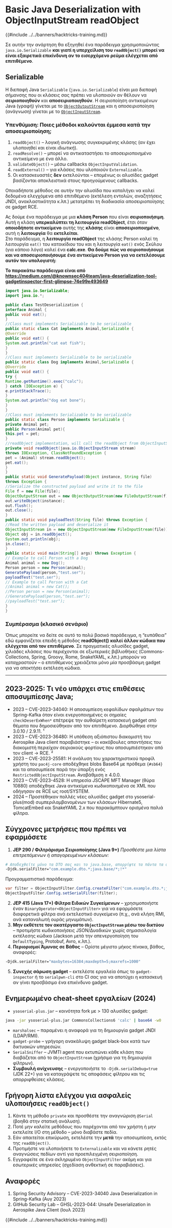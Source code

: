 # Basic Java Deserialization with ObjectInputStream readObject

{{#include ../../banners/hacktricks-training.md}}

Σε αυτήν την ανάρτηση θα εξηγηθεί ένα παράδειγμα χρησιμοποιώντας `java.io.Serializable` **και γιατί η υπερχείλιση του `readObject()` μπορεί να είναι εξαιρετικά επικίνδυνη αν το εισερχόμενο ρεύμα ελέγχεται από επιτιθέμενο**.

## Serializable

Η διεπαφή Java `Serializable` (`java.io.Serializable`) είναι μια διεπαφή σήμανσης που οι κλάσεις σας πρέπει να υλοποιούν αν θέλουν να **σειριοποιηθούν** και **αποσειριοποιηθούν**. Η σειριοποίηση αντικειμένων Java (γραφή) γίνεται με το [`ObjectOutputStream`](http://tutorials.jenkov.com/java-io/objectoutputstream.html) και η αποσειριοποίηση (ανάγνωση) γίνεται με το [`ObjectInputStream`](http://tutorials.jenkov.com/java-io/objectinputstream.html).

### Υπενθύμιση: Ποιες μέθοδοι καλούνται έμμεσα κατά την αποσειριοποίηση;

1. `readObject()` – λογική ανάγνωσης συγκεκριμένης κλάσης (αν έχει υλοποιηθεί και είναι *ιδιωτική*).
2. `readResolve()` – μπορεί να αντικαταστήσει το αποσειριοποιημένο αντικείμενο με ένα άλλο.
3. `validateObject()` – μέσω callbacks `ObjectInputValidation`.
4. `readExternal()` – για κλάσεις που υλοποιούν `Externalizable`.
5. Οι κατασκευαστές **δεν** εκτελούνται – επομένως οι αλυσίδες gadget βασίζονται αποκλειστικά στους προηγούμενους callbacks.

Οποιαδήποτε μέθοδος σε αυτήν την αλυσίδα που καταλήγει να καλεί δεδομένα ελεγχόμενα από επιτιθέμενο (εκτέλεση εντολών, αναζητήσεις JNDI, ανακλαστικότητα κ.λπ.) μετατρέπει τη διαδικασία αποσειριοποίησης σε gadget RCE.

Ας δούμε ένα παράδειγμα με μια **κλάση Person** που είναι **σειριοποιήσιμη**. Αυτή η κλάση **υπερκαλύπτει τη λειτουργία readObject**, έτσι όταν **οποιοδήποτε αντικείμενο** αυτής της **κλάσης** είναι **αποσειριοποιημένο**, αυτή η **λειτουργία** θα **εκτελείται**.\
Στο παράδειγμα, η **λειτουργία readObject** της κλάσης Person καλεί τη λειτουργία `eat()` του κατοικίδιου του και η λειτουργία `eat()` ενός Σκύλου (για κάποιο λόγο) καλεί ένα **calc.exe**. **Θα δούμε πώς να σειριοποιήσουμε και να αποσειριοποιήσουμε ένα αντικείμενο Person για να εκτελέσουμε αυτόν τον υπολογιστή:**

**Το παρακάτω παράδειγμα είναι από <https://medium.com/@knownsec404team/java-deserialization-tool-gadgetinspector-first-glimpse-74e99e493649>**
```java
import java.io.Serializable;
import java.io.*;

public class TestDeserialization {
interface Animal {
public void eat();
}
//Class must implements Serializable to be serializable
public static class Cat implements Animal,Serializable {
@Override
public void eat() {
System.out.println("cat eat fish");
}
}
//Class must implements Serializable to be serializable
public static class Dog implements Animal,Serializable {
@Override
public void eat() {
try {
Runtime.getRuntime().exec("calc");
} catch (IOException e) {
e.printStackTrace();
}
System.out.println("dog eat bone");
}
}
//Class must implements Serializable to be serializable
public static class Person implements Serializable {
private Animal pet;
public Person(Animal pet){
this.pet = pet;
}
//readObject implementation, will call the readObject from ObjectInputStream  and then call pet.eat()
private void readObject(java.io.ObjectInputStream stream)
throws IOException, ClassNotFoundException {
pet = (Animal) stream.readObject();
pet.eat();
}
}
public static void GeneratePayload(Object instance, String file)
throws Exception {
//Serialize the constructed payload and write it to the file
File f = new File(file);
ObjectOutputStream out = new ObjectOutputStream(new FileOutputStream(f));
out.writeObject(instance);
out.flush();
out.close();
}
public static void payloadTest(String file) throws Exception {
//Read the written payload and deserialize it
ObjectInputStream in = new ObjectInputStream(new FileInputStream(file));
Object obj = in.readObject();
System.out.println(obj);
in.close();
}
public static void main(String[] args) throws Exception {
// Example to call Person with a Dog
Animal animal = new Dog();
Person person = new Person(animal);
GeneratePayload(person,"test.ser");
payloadTest("test.ser");
// Example to call Person with a Cat
//Animal animal = new Cat();
//Person person = new Person(animal);
//GeneratePayload(person,"test.ser");
//payloadTest("test.ser");
}
}
```
### Συμπέρασμα (κλασικό σενάριο)

Όπως μπορείτε να δείτε σε αυτό το πολύ βασικό παράδειγμα, η “ευπάθεια” εδώ εμφανίζεται επειδή η μέθοδος **readObject()** **καλεί άλλον κώδικα που ελέγχεται από τον επιτιθέμενο**. Σε πραγματικές αλυσίδες gadget, χιλιάδες κλάσεις που περιέχονται σε εξωτερικές βιβλιοθήκες (Commons-Collections, Spring, Groovy, Rome, SnakeYAML, κ.λπ.) μπορούν να καταχραστούν – ο επιτιθέμενος χρειάζεται μόνο *μία* προσβάσιμη gadget για να αποκτήσει εκτέλεση κώδικα.

---

## 2023-2025: Τι νέο υπάρχει στις επιθέσεις αποσυμπίεσης Java;

* 2023 – CVE-2023-34040: Η αποσυμπίεση κεφαλίδων σφαλμάτων του Spring-Kafka όταν είναι ενεργοποιημένες οι σημαίες `checkDeserExWhen*` επέτρεψε την αυθαίρετη κατασκευή gadget από θέματα που δημοσιεύθηκαν από τον επιτιθέμενο. Διορθώθηκε στην 3.0.10 / 2.9.11. ¹
* 2023 – CVE-2023-36480: Η υπόθεση αξιόπιστου διακομιστή του Aerospike Java client παραβιάστηκε – οι κακόβουλες απαντήσεις του διακομιστή περιείχαν σειριακούς φορτίους που αποσυμπιέστηκαν από τον client → RCE. ²
* 2023 – CVE-2023-25581: Η ανάλυση του χαρακτηριστικού προφίλ χρήστη του `pac4j-core` αποδέχθηκε blobs Base64 με πρόθεμα `{#sb64}` και τα αποσυμπίεσε παρά την ύπαρξη ενός `RestrictedObjectInputStream`. Αναβάθμιση ≥ 4.0.0.
* 2023 – CVE-2023-4528: Η υπηρεσία JSCAPE MFT Manager (θύρα 10880) αποδέχθηκε Java αντικείμενα κωδικοποιημένα σε XML που οδήγησαν σε RCE ως root/SYSTEM.
* 2024 – Προστέθηκαν πολλές νέες αλυσίδες gadget στο ysoserial-plus(mod) συμπεριλαμβανομένων των κλάσεων Hibernate5, TomcatEmbed και SnakeYAML 2.x που παρακάμπτουν ορισμένα παλιά φίλτρα.

## Σύγχρονες μετρήσεις που πρέπει να εφαρμόσετε

1. **JEP 290 / Φιλτράρισμα Σειριοποίησης (Java 9+)**
*Προσθέστε μια λίστα επιτρεπόμενων ή απαγορευμένων κλάσεων:*
```bash
# Αποδεχθείτε μόνο τα DTO σας και το java.base, απορρίψτε τα πάντα τα άλλα
-Djdk.serialFilter="com.example.dto.*;java.base/*;!*"
```
Προγραμματιστικό παράδειγμα:
```java
var filter = ObjectInputFilter.Config.createFilter("com.example.dto.*;java.base/*;!*" );
ObjectInputFilter.Config.setSerialFilter(filter);
```
2. **JEP 415 (Java 17+) Φίλτρα Ειδικών Συγκείμενων** – χρησιμοποιήστε έναν `BinaryOperator<ObjectInputFilter>` για να εφαρμόσετε διαφορετικά φίλτρα ανά εκτελεστικό συγκείμενο (π.χ., ανά κλήση RMI, ανά καταναλωτή ουράς μηνυμάτων).
3. **Μην εκθέτετε τον ακατέργαστο `ObjectInputStream` μέσω του δικτύου** – προτιμήστε κωδικοποιήσεις JSON/Δυαδικών χωρίς σημασιολογία εκτέλεσης κώδικα (Jackson μετά την απενεργοποίηση του `DefaultTyping`, Protobuf, Avro, κ.λπ.).
4. **Περιορισμοί Άμυνας σε Βάθος** – Ορίστε μέγιστο μήκος πίνακα, βάθος, αναφορές:
```bash
-Djdk.serialFilter="maxbytes=16384;maxdepth=5;maxrefs=1000"
```
5. **Συνεχής σάρωση gadget** – εκτελέστε εργαλεία όπως το `gadget-inspector` ή το `serialpwn-cli` στο CI σας για να αποτύχει η κατασκευή αν γίνει προσβάσιμο ένα επικίνδυνο gadget.

## Ενημερωμένο cheat-sheet εργαλείων (2024)

* `ysoserial-plus.jar` – κοινότητα fork με > 130 αλυσίδες gadget:
```bash
java -jar ysoserial-plus.jar CommonsCollections6 'calc' | base64 -w0
```
* `marshalsec` – παραμένει η αναφορά για τη δημιουργία gadget JNDI (LDAP/RMI).
* `gadget-probe` – γρήγορη ανακάλυψη gadget black-box κατά των δικτυακών υπηρεσιών.
* `SerialSniffer` – JVMTI agent που εκτυπώνει κάθε κλάση που διαβάζεται από το `ObjectInputStream` (χρήσιμο για τη δημιουργία φίλτρων).
* **Συμβουλή ανίχνευσης** – ενεργοποιήστε το `-Djdk.serialDebug=true` (JDK 22+) για να καταγράψετε τις αποφάσεις φίλτρου και τις απορριφθείσες κλάσεις.

## Γρήγορη λίστα ελέγχου για ασφαλείς υλοποιήσεις `readObject()`

1. Κάντε τη μέθοδο `private` και προσθέστε την αναγνώριση `@Serial` (βοηθά στην στατική ανάλυση).
2. Ποτέ μην καλείτε μεθόδους που παρέχονται από τον χρήστη ή μην εκτελείτε I/O στη μέθοδο – μόνο διαβάστε πεδία.
3. Εάν απαιτείται επικύρωση, εκτελέστε την **μετά** την αποσυμπίεση, εκτός της `readObject()`.
4. Προτιμήστε να υλοποιήσετε το `Externalizable` και να κάνετε ρητές αναγνώσεις πεδίων αντί για προεπιλεγμένη σειριοποίηση.
5. Εγγραφείτε σε ένα σκληρυμένο `ObjectInputFilter` ακόμη και για εσωτερικές υπηρεσίες (σχεδίαση ανθεκτική σε παραβιάσεις).

## Αναφορές

1. Spring Security Advisory – CVE-2023-34040 Java Deserialization in Spring-Kafka (Αυγ 2023)
2. GitHub Security Lab – GHSL-2023-044: Unsafe Deserialization in Aerospike Java Client (Ιουλ 2023)

{{#include ../../banners/hacktricks-training.md}}
